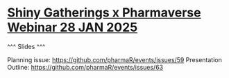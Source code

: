 # [Shiny Gatherings x Pharmaverse Webinar 28 JAN 2025](https://pharmar.github.io/events-shinygathering2025/)

^^^ Slides ^^^

Planning issue: https://github.com/pharmaR/events/issues/59
Presentation Outline: https://github.com/pharmaR/events/issues/63